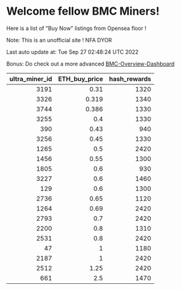 # Welcome fellow BMC Miners!
Here is a list of "Buy Now" listings from Opensea floor !

Note: This is an unofficial site ! NFA DYOR

Last auto update at: Tue Sep 27 02:48:24 UTC 2022

Bonus: Do check out a more advanced [BMC-Overview-Dashboard](https://dune.com/defifunk/BMC-Overview-Dashboard)


|   ultra_miner_id |   ETH_buy_price |   hash_rewards |
|-----------------:|----------------:|---------------:|
|             3191 |           0.31  |           1320 |
|             3326 |           0.319 |           1340 |
|             3744 |           0.386 |           1330 |
|             3255 |           0.4   |           1330 |
|              390 |           0.43  |            940 |
|             3256 |           0.45  |           1330 |
|             1265 |           0.5   |           2420 |
|             1456 |           0.55  |           1300 |
|             1805 |           0.6   |            930 |
|             3227 |           0.6   |           1460 |
|              129 |           0.6   |           1300 |
|             2736 |           0.65  |           1120 |
|             1264 |           0.69  |           2420 |
|             2793 |           0.7   |           2420 |
|             2200 |           0.8   |           1310 |
|             2531 |           0.8   |           2420 |
|               47 |           1     |           1180 |
|             2187 |           1     |           2420 |
|             2512 |           1.25  |           2420 |
|              661 |           2.5   |           1470 |